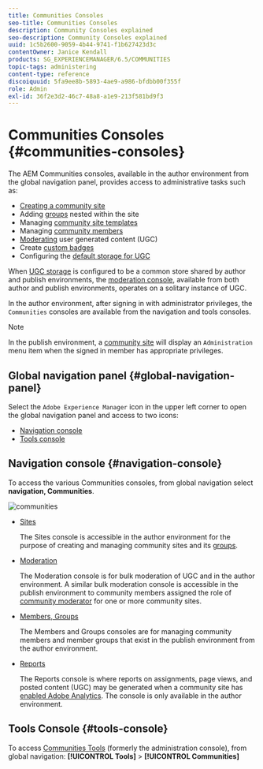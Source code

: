 ```yaml
---
title: Communities Consoles
seo-title: Communities Consoles
description: Community Consoles explained
seo-description: Community Consoles explained
uuid: 1c5b2600-9059-4b44-9741-f1b627423d3c
contentOwner: Janice Kendall
products: SG_EXPERIENCEMANAGER/6.5/COMMUNITIES
topic-tags: administering
content-type: reference
discoiquuid: 5fa9ee8b-5893-4ae9-a986-bfdbb00f355f
role: Admin
exl-id: 36f2e3d2-46c7-48a8-a1e9-213f581bd9f3
---
```

# Communities Consoles {#communities-consoles}

The AEM Communities consoles, available in the author environment from the global navigation panel, provides access to administrative tasks such as:

* [Creating a community site](sites-console.md)
* Adding [groups](groups.md) nested within the site
* Managing [community site templates](sites.md)
* Managing [community members](members.md)
* [Moderating](moderate-ugc.md) user generated content (UGC)
* Create [custom badges](badges.md)
* Configuring the [default storage for UGC](srp-config.md)

When [UGC storage](working-with-srp.md) is configured to be a common store shared by author and publish environments, the [moderation console](moderation.md), available from both author and publish environments, operates on a solitary instance of UGC.

In the author environment, after signing in with administrator privileges, the `Communities` consoles are available from the navigation and tools consoles.

>[!NOTE]
>
>In the publish environment, a [community site](sites-console.md) will display an `Administration` menu item when the signed in member has appropriate privileges.

## Global navigation panel {#global-navigation-panel}

Select the `Adobe Experience Manager` icon in the upper left corner to open the global navigation panel and access to two icons:

* [Navigation console](#navigation-console)
* [Tools console](tools.md)

## Navigation console {#navigation-console}

To access the various Communities consoles, from global navigation select **navigation, Communities**.

![communities](assets/communities.png)

* [Sites](sites-console.md)

  The Sites console is accessible in the author environment for the purpose of creating and managing community sites and its [groups](groups.md).

* [Moderation](moderation.md)

  The Moderation console is for bulk moderation of UGC and in the author environment. A similar bulk moderation console is accessible in the publish environment to community members assigned the role of [community moderator](users.md#publishenvironmentusersandgroups) for one or more community sites.

* [Members, Groups](members.md)

  The Members and Groups consoles are for managing community members and member groups that exist in the publish environment from the author environment.

* [Reports](reports.md)

  The Reports console is where reports on assignments, page views, and posted content (UGC) may be generated when a community site has [enabled Adobe Analytics](sites-console.md#analytics). The console is only available in the author environment.

## Tools Console {#tools-console}

To access [Communities Tools](tools.md) (formerly the administration console), from global navigation: **[!UICONTROL Tools]** > **[!UICONTROL Communities]**
